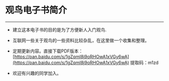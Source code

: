 # 观鸟电子书简介

---

* 建立这本电子书的目的是为了方便新人入门观鸟.

* 互联网一些关于观鸟的一些资料比较杂乱，在这里做一个收集和整理。

* 定期更新内容。直接下载PDF版本：[https://pan.baidu.com/s/1gZqmI8j9oRHOwA1xVGy6wA](https://pan.baidu.com/s/1gZqmI8j9oRHOwA1xVGy6wA) 提取码：m1zd

* 欢迎有兴趣的同学加入。



